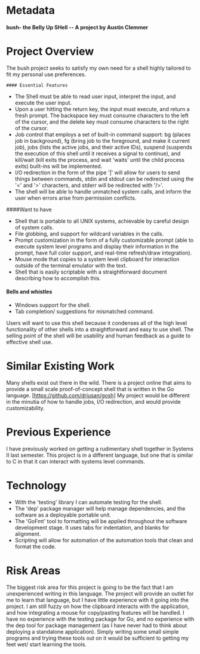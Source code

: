 # Metadata 

#### bush- the Belly Up SHell    --    A project by Austin Clemmer



# Project Overview

The bush project seeks to satisfy my own need for a shell highly tailored to fit my personal use preferences.  

	#### Essential Features

 - The Shell must be able to read user input, interpret the input, and execute the user input.
- Upon a user hitting the return key, the input must execute, and return a fresh prompt.  The backspace key must consume characters to the left of the cursor, and the delete key must consume characters to the right of the cursor.
- Job control that employs a set of built-in command support: bg (places job in background), fg (bring job to the foreground, and make it current job), jobs (lists the active jobs, and their active IDs), suspend (suspends the execution of this shell until it receives a signal to continue), and kill/wait (kill exits the process, and wait 'waits' until the child process exits) built-ins will be implemented.
- I/O redirection in the form of the pipe '|' will allow for users to send things between commands, stdin and stdout can be redirected using the '<' and '>' characters, and stderr will be redirected with '/>'.
- The shell will be able to handle unmatched system calls, and inform the user when errors arise from permission conflicts.

####Want to have

- Shell that is portable to all UNIX systems, achievable by careful design of system calls.
- File globbing, and support for wildcard variables in the calls.
- Prompt customization in the form of a fully customizable prompt (able to execute system level programs and display their information in the prompt, have full color support, and real-time refresh/draw integration).
- Mouse mode that copies to a system level clipboard for interaction outside of the terminal emulator with the text.
- Shell that is easily scriptable with a straightforward document describing how to accomplish this.

#### Bells and whistles

- Windows support for the shell.
- Tab completion/ suggestions for mismatched command.

Users will want to use this shell because it condenses all of the high level functionality of other shells into a straightforward and easy to use shell.  The selling point of the shell will be usability and human feedback as a guide to effective shell use.



# Similar Existing Work

Many shells exist out there in the wild.  There is a project online that aims to provide a small scale proof-of-concept shell that is written in the Go language.  [https://github.com/driusan/gosh] My project would be different in the minutia of how to handle jobs, I/O redirection, and would provide customizability.



# Previous Experience

I have previously worked on getting a rudimentary shell together in Systems II last semester.  This project is in a different language, but one that is similar to C in that it can interact with systems level commands.



# Technology

- With the 'testing' library I can automate testing for the shell.
- The 'dep' package manager will help manage dependencies, and the software as a deployable portable unit.
- The 'GoFmt' tool to formatting will be applied throughout the software development stage.  It uses tabs for indentation, and blanks for alignment. 
- Scripting will allow for automation of the automation tools that clean and format the code.



# Risk Areas

The biggest risk area for this project is going to be the fact that I am unexperienced writing in this language.  The project will provide an outlet for me to learn that language, but I have little experience with it going into the project.  I am still fuzzy on how the clipboard interacts with the application, and how integrating a mouse for copy/pasting features will be handled.  I have no experience with the testing package for Go, and no experience with the dep tool for package management (as I have never had to think about deploying a standalone application).  Simply writing some small simple programs and trying these tools out on it would be sufficient to getting my feet wet/ start learning the tools.

